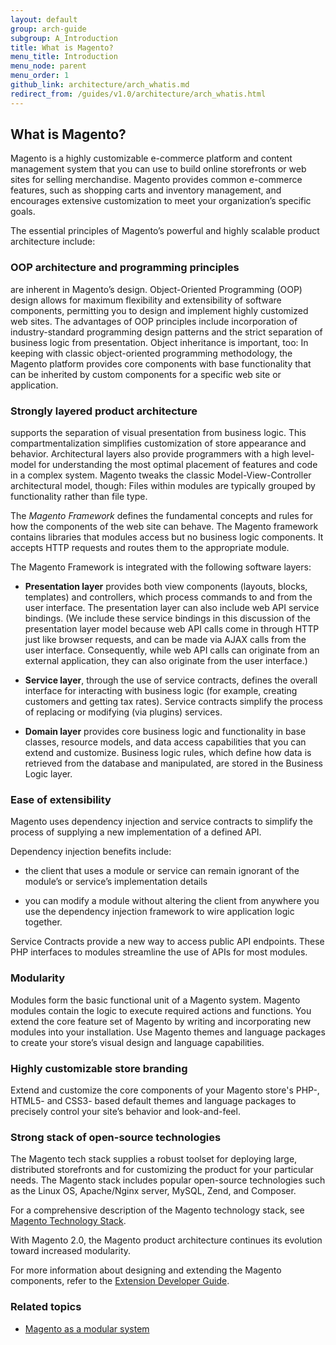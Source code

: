 ```yaml
---
layout: default
group: arch-guide
subgroup: A_Introduction
title: What is Magento?
menu_title: Introduction
menu_node: parent
menu_order: 1
github_link: architecture/arch_whatis.md
redirect_from: /guides/v1.0/architecture/arch_whatis.html
---
```


<h2 id="m2arch-whatis-overview">What is Magento?</h2>

Magento is a highly customizable e-commerce platform and content management system that you can use to build online storefronts or web sites for selling merchandise. Magento provides common e-commerce features, such as shopping carts and inventory management, and encourages extensive customization to meet your organization’s specific goals. 

The essential principles of Magento’s powerful and highly scalable product architecture include:

<h3>OOP architecture and programming principles</h3> are inherent in Magento’s design. Object-Oriented Programming (OOP) design allows for maximum flexibility and extensibility of software components, permitting you to design and implement highly customized web sites. The advantages of OOP principles include incorporation of industry-standard programming design patterns and the strict separation of business logic from presentation. Object inheritance is important, too: In keeping with classic object-oriented programming methodology, the Magento platform provides core components with base functionality that can be inherited by custom components for a specific web site or application.

<h3>Strongly layered product architecture</h3> supports the separation of visual presentation from business logic. This compartmentalization simplifies customization of store appearance and behavior. Architectural layers also provide programmers with a high level-model for understanding the most optimal placement of features and code in a complex system. Magento tweaks the classic Model-View-Controller architectural model, though: Files within modules are typically grouped by functionality rather than file type. 

The <i>Magento Framework</i> defines the fundamental concepts and rules for how the components of the web site can behave. The Magento framework contains libraries that modules access but no business logic components. It accepts HTTP requests and routes them to the appropriate module. 


The Magento Framework is integrated with the following software layers: 


* <b>Presentation layer</b> provides both view components (layouts, blocks, templates) and controllers, which process commands to and from the user interface. The presentation layer can also include web API service bindings. (We include these service bindings in this discussion of the presentation layer model because  web API calls come in through HTTP just like browser requests, and can be made via AJAX calls from the user interface. Consequently, while web API calls can originate from an external application, they  can also originate from the user interface.)

* <b>Service layer</b>, through the use of service contracts, defines the overall interface for interacting with business logic (for example, creating customers and getting tax rates). Service contracts simplify the process of replacing or modifying (via plugins) services.


* <b>Domain layer</b> provides core business logic and functionality in base classes, resource models, and data access capabilities that you can extend and customize. Business logic rules, which define how data is retrieved from the database and manipulated, are stored in the Business Logic layer.

 
 <h3>Ease of extensibility</h3>
 Magento uses dependency injection and service contracts to simplify the process of supplying a new implementation of a defined API. 
 
 Dependency injection benefits include:
  
* the client that uses a module or service can remain ignorant of the module’s or service’s  implementation details
 
* you can modify a module without altering the client from anywhere you use the dependency injection framework to wire application logic together.
 
Service Contracts provide a new way to access public API endpoints. These PHP interfaces to modules streamline the use of APIs for most modules.

<h3>Modularity</h3>
Modules form the basic functional unit of a Magento system. Magento modules contain the logic to execute required actions and functions. You extend the core feature set of Magento by writing and incorporating new modules into your installation. Use Magento themes and language packages to create your store’s visual design and language capabilities. 

<h3>Highly customizable store branding</h3>
Extend and customize the core components of your Magento store's PHP-, HTML5- and CSS3- based default themes and language packages to precisely control your site’s behavior and look-and-feel.
 
 <h3>Strong stack of open-source technologies</h3>
The Magento tech stack supplies a robust toolset for deploying large, distributed storefronts and for customizing the product for your particular needs. The Magento stack includes popular open-source technologies such as the Linux OS, Apache/Nginx server, MySQL, Zend, and Composer.For a comprehensive description of the Magento technology stack, see <a href="{{ site.gdeurl }}architecture/tech-stack.html">Magento Technology Stack</a>. 

With Magento 2.0, the Magento product architecture continues its evolution toward increased modularity.


<div class="bs-callout bs-callout-info" id="info">

  <p>For more information about designing and extending the Magento components, refer to the <a href="{{ site.gdeurl }}extension-dev-guide/bk-extension-dev-guide.html">Extension Developer Guide</a>.</p>

</div>


<h3 id="m2arch-related">Related topics</h3>

* <a href="{{ site.gdeurl }}architecture/arch_asmodsys.html">Magento as a modular system</a>

